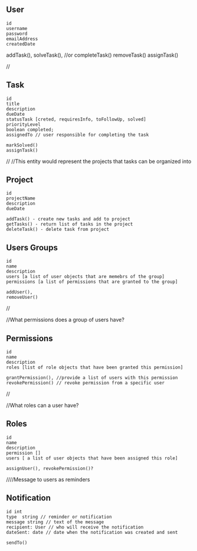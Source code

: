 
## User
    id
    username 
    password
    emailAddress
    createdDate


  addTask(), 
  solveTask(), //or completeTask()
  removeTask()
  assignTask()


//


## Task 
    id
    title
    description
    dueDate
    statusTask [creted, requiresInfo, toFollowUp, solved]
    priorityLevel
    boolean completed; 
    assignedTo // user responsible for completing the task 

    markSolved()
    assignTask()
    

//
//This entity would represent the projects that tasks can be organized into
## Project
    id
    projectName
    description
    dueDate

    addTask() - create new tasks and add to project
    getTasks() - return list of tasks in the project
    deleteTask() - delete task from project





## Users Groups 
    id
    name
    description
    users [a list of user objects that are memebrs of the group]
    permissions [a list of permissions that are granted to the group]

    addUser(), 
    removeUser()

//


//What permissions does a group of users have? 
## Permissions
    id
    name 
    description
    roles [list of role objects that have been granted this permission]

    grantPermission(), //provide a list of users with this permission
    revokePermission() // revoke permission from a specific user 
//


//What roles can a user have? 
## Roles 
    id
    name
    description 
    permission []
    users [ a list of user objects that have been assigned this role]

    assignUser(), revokePermission()?



////Message to users as reminders 
## Notification
    id int
    type  string // reminder or notification
    message string // text of the message
    recipient: User // who will receive the notification
    dateSent: date // date when the notification was created and sent

    sendTo()


